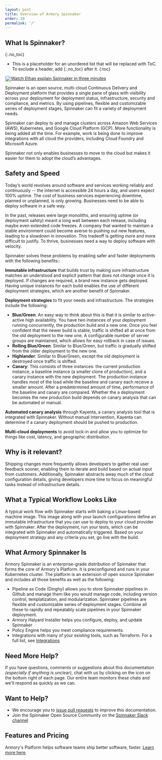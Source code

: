 ```yaml
---
layout: post
title: Overview of Armory Spinnaker
order: 10
permalink: '/'
---
```

## What Is Spinnaker?
{:.no_toc}
* This is a placeholder for an unordered list that will be replaced with ToC. To exclude a header, add {:.no_toc} after it.
{:toc}

<a href="https://kb.armory.io/spinnaker/what-is-spinnaker"><img height="20" style="float: left;" src="https://drod.io/1h3I273p002U/video-file.png"></a>[ Watch Ethan explain Spinnaker in three minutes](https://kb.armory.io/spinnaker/what-is-spinnaker/)

Spinnaker is an open source, multi-cloud Continuous Delivery and Deployment platform that provides a single pane of glass with visibility across your deployment for deployment status, infrastructure, security and compliance, and metrics. By using pipelines, flexible and customizable series of deployment stages, Spinnaker can fit a variety of deployment needs.

Spinnaker can deploy to and manage clusters across Amazon Web Services (AWS), Kubernetes, and Google Cloud Platform (GCP). More functionality is being added all the time. For example, work is being done to improve integrations with all cloud the providers, including Cloud Foundry and Microsoft Azure.

Spinnaker not only enables businesses to move to the cloud but makes it easier for them to adopt the cloud’s advantages.

## Safety and Speed

Today’s world revolves around software and services working reliably and continuously -- the internet is accessible 24 hours a day, and users expect 100% uptime. The cost of business services experiencing downtime, planned or unplanned, is only growing. Businesses need to be able to deploy software in a safe way.

In the past, releases were large monoliths, and ensuring uptime (or deployment safety) meant a long wait between each release, including maybe even extended code freezes. A company that wanted to maintain a stable environment could become averse to pushing out new features, leading to a slowdown in innovation. This tradeoff is getting more and more difficult to justify. To thrive, businesses need a way to deploy software with velocity.

Spinnaker solves these problems by enabling safer and faster deployments with the following benefits::

**Immutable infrastructure** that builds trust by making sure infrastructure matches an understood and explicit pattern that does not change once it is deployed. If changes are required, a brand new instance gets deployed. Having unique instances for each build enables the use of different deployment strategies, which are another benefit of Spinnaker.

**Deployment strategies** to fit your needs and infrastructure. The strategies include the following:
- **Blue/Green**:  An easy way to think about this is that it is similar to active-active high availability. You have two instances of your deployment running concurrently, the production build and a new one. Once you feel confident that the newer build is stable, traffic is shifted all at once from the old deployment to the new one. A configurable number of server groups are maintained, which allows for easy rollback in case of issues.
- **Rolling Blue/Green**:  Similar to Blue/Green, but traffic is gradually shifted from the older deployment to the new one.
- **Highlander**:  Similar to Blue/Green, except the old deployment is destroyed once traffic is shifted.
- **Canary**: This consists of three instances: the current production instance, a baseline instance (a smaller clone of production), and a canary instance with the new deployment. The production instance handles most of the load while the baseline and canary each receive a smaller amount. After a predetermined amount of time, performance of the baseline and canary are compared. Whether the a deployment becomes the new production build depends on canary analysis that can be automated or manual.

**Automated canary analysis** through Kayenta, a canary analysis tool that is integrated with Spinnaker. Without manual intervention, Kayenta can determine if a canary deployment should be pushed to production.

**Multi-cloud deployments** to avoid lock-in and allow you to optimize for things like cost, latency, and geographic distribution.

## Why is it relevant?

Shipping changes more frequently allows developers to gather real user feedback sooner, enabling them to iterate and build based on actual input from customers. Additionally, Spinnaker abstracts away much of the cloud configuration details, giving developers more time to focus on meaningful tasks instead of infrastructure details.


## What a Typical Workflow Looks Like

A typical work flow with Spinnaker starts with baking a Linux-based machine image. This image along with your launch configurations define an immutable infrastructure that you can use to deploy to your cloud provider with Spinnaker. After the deployment, run your tests, which can be integrated with Spinnaker and automatically triggered. Based on your deployment strategy and any criteria you set, go live with the build.

## What Armory Spinnaker Is

Armory Spinnaker is an enterprise-grade distribution of Spinnaker that forms the core of Armory's Platform. It is preconfigured and runs in your Kubernetes cluster. The platform is an extension of open source Spinnaker and includes all those benefits as well as the following:
- Pipeline as Code (Dinghy) allows you to store Spinnaker pipelines in Github and manage them like you would manage code, including version control, templatization, and modularization. Spinnaker pipelines are flexible and customizable series of deployment stages. Combine all these to rapidly and repeatably scale pipelines in your Spinnaker deployment.
- Armory Halyard Installer helps you configure, deploy, and update Spinnaker
- Policy Engine helps you meet compliance requirements.
- Integrations with many of your existing tools, such as Terraform. For a full list, see [Integrations](https://www.armory.io/armory-integrations/.)

## Need More Help?

If you have questions, comments or suggestions about this documentation *(especially if anything is unclear)*, chat with us by clicking on the icon on the bottom right of each page.  Our entire team monitors these chats and we'll respond as quickly as we can.

## Want to Help?

- We encourage you to [issue pull requests](https://github.com/armory/documentation) to improve this documentation.
- Join the Spinnaker Open Source Community on the [Spinnaker Slack channel](http://join.spinnaker.io/)

## Features and Pricing

Armory's Platform helps software teams ship better software, faster.  [Learn more here](http://www.armory.io/pricing).
